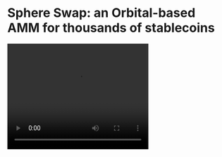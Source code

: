 # Sphere Swap: an Orbital-based AMM for thousands of stablecoins 

<video src="https://raw.githubusercontent.com/leeederek/sphere-swap/main/media/orbital_gif_2.mp4" width="320" height="240" controls></video>



